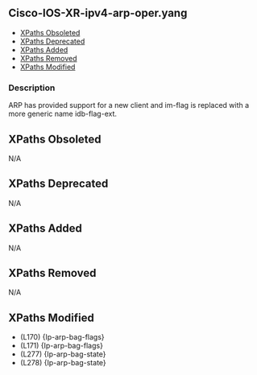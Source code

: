 ## Cisco-IOS-XR-ipv4-arp-oper.yang

- [XPaths Obsoleted](#xpaths-obsoleted)
- [XPaths Deprecated](#xpaths-deprecated)
- [XPaths Added](#xpaths-added)
- [XPaths Removed](#xpaths-removed)
- [XPaths Modified](#xpaths-modified)

### Description

ARP has provided support for a new client and im-flag is replaced with a more generic name idb-flag-ext.

## XPaths Obsoleted

N/A

## XPaths Deprecated

N/A

## XPaths Added

N/A

## XPaths Removed

N/A

## XPaths Modified

- (L170)	{Ip-arp-bag-flags}
- (L171)	{Ip-arp-bag-flags}
- (L277)	{Ip-arp-bag-state}
- (L278)	{Ip-arp-bag-state}

